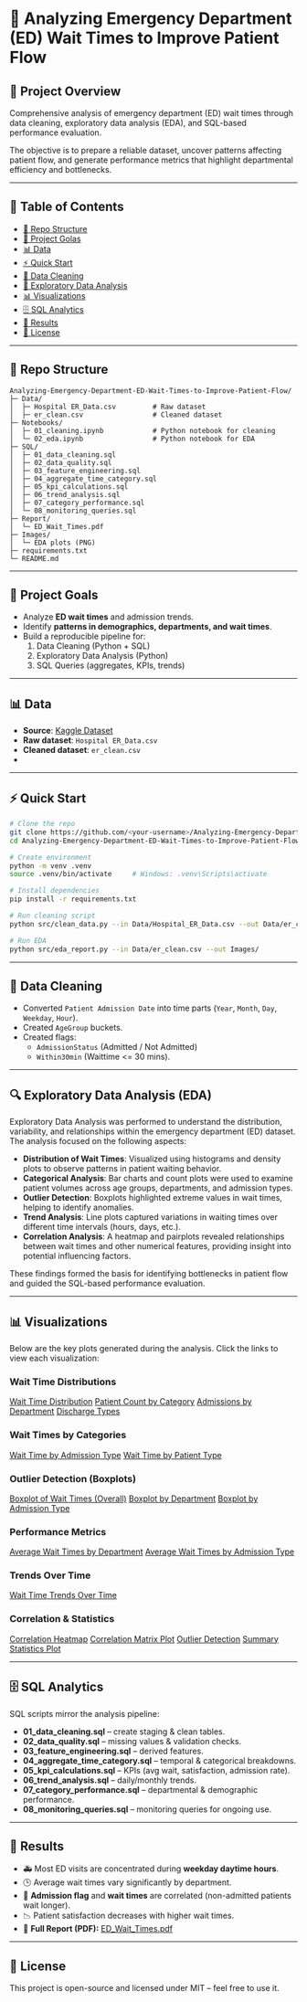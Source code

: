 # 🏥 Analyzing Emergency Department (ED) Wait Times to Improve Patient Flow

## 📝 Project Overview
Comprehensive analysis of emergency department (ED) wait times through data cleaning, exploratory data analysis (EDA), and SQL-based performance evaluation.  

The objective is to prepare a reliable dataset, uncover patterns affecting patient flow, and generate performance metrics that highlight departmental efficiency and bottlenecks. 

---

## 📑 Table of Contents
- [📂 Repo Structure](#-repo-structure)
- [🎯 Project Golas](#-project-Goals)
- [📊 Data](#-data)
- [⚡ Quick Start](#-quick-start)
- [🧹 Data Cleaning](#-data-cleaning)
- [🔎 Exploratory Data Analysis](#-exploratory-data-analysis)
- [📊 Visualizations](#-Visualizations)
- [🗄️ SQL Analytics](#️-sql-analytics)
- [📌 Results](#-results)
- [📜 License](#-license)

---

## 📂 Repo Structure
```
Analyzing-Emergency-Department-ED-Wait-Times-to-Improve-Patient-Flow/
├─ Data/
│  ├─ Hospital ER_Data.csv         # Raw dataset
│  ├─ er_clean.csv                 # Cleaned dataset
├─ Notebooks/
│  ├─ 01_cleaning.ipynb            # Python notebook for cleaning
│  └─ 02_eda.ipynb                 # Python notebook for EDA
├─ SQL/
│  ├─ 01_data_cleaning.sql
│  ├─ 02_data_quality.sql
│  ├─ 03_feature_engineering.sql
│  ├─ 04_aggregate_time_category.sql
│  ├─ 05_kpi_calculations.sql
│  ├─ 06_trend_analysis.sql
│  ├─ 07_category_performance.sql
│  └─ 08_monitoring_queries.sql
├─ Report/
│  └─ ED_Wait_Times.pdf
├─ Images/
│  └─ EDA plots (PNG)
├─ requirements.txt
└─ README.md
```
---

## 🎯 Project Goals
- Analyze **ED wait times** and admission trends.  
- Identify **patterns in demographics, departments, and wait times**.  
- Build a reproducible pipeline for:  
  1. Data Cleaning (Python + SQL)  
  2. Exploratory Data Analysis (Python)  
  3. SQL Queries (aggregates, KPIs, trends)  

---

## 📊 Data
- **Source**: [Kaggle Dataset](https://www.kaggle.com/)  
- **Raw dataset**: `Hospital ER_Data.csv`  
- **Cleaned dataset**: `er_clean.csv`
- 
---

## ⚡ Quick Start
```bash
# Clone the repo
git clone https://github.com/<your-username>/Analyzing-Emergency-Department-ED-Wait-Times-to-Improve-Patient-Flow.git
cd Analyzing-Emergency-Department-ED-Wait-Times-to-Improve-Patient-Flow

# Create environment
python -m venv .venv
source .venv/bin/activate     # Windows: .venv\Scripts\activate

# Install dependencies
pip install -r requirements.txt

# Run cleaning script
python src/clean_data.py --in Data/Hospital_ER_Data.csv --out Data/er_clean.csv

# Run EDA
python src/eda_report.py --in Data/er_clean.csv --out Images/
```

---

## 🧹 Data Cleaning
- Converted `Patient Admission Date` into time parts (`Year`, `Month`, `Day`, `Weekday`, `Hour`).  
- Created `AgeGroup` buckets.  
- Created flags:  
  - `AdmissionStatus` (Admitted / Not Admitted)  
  - `Within30min` (Waittime <= 30 mins).  

---

## 🔍 Exploratory Data Analysis (EDA)
Exploratory Data Analysis was performed to understand the distribution, variability, and relationships within the emergency department (ED) dataset.  
The analysis focused on the following aspects:

- **Distribution of Wait Times**: Visualized using histograms and density plots to observe patterns in patient waiting behavior.  
- **Categorical Analysis**: Bar charts and count plots were used to examine patient volumes across age groups, departments, and admission types.  
- **Outlier Detection**: Boxplots highlighted extreme values in wait times, helping to identify anomalies.  
- **Trend Analysis**: Line plots captured variations in waiting times over different time intervals (hours, days, etc.).  
- **Correlation Analysis**: A heatmap and pairplots revealed relationships between wait times and other numerical features, providing insight into potential influencing factors.  

These findings formed the basis for identifying bottlenecks in patient flow and guided the SQL-based performance evaluation.

---

## 📊 Visualizations
Below are the key plots generated during the analysis. Click the links to view each visualization:

### Wait Time Distributions
[Wait Time Distribution](https://raw.githubusercontent.com/Sohitha-01/Analyzing-Emergency-Department-ED-Wait-Times-to-Improve-Patient-Flow/5b47c441ea89e8e9226cb120fc3df2caea41c10a/Images/Screenshot%202025-08-30%20235559.png)          [Patient Count by Category](https://raw.githubusercontent.com/Sohitha-01/Analyzing-Emergency-Department-ED-Wait-Times-to-Improve-Patient-Flow/5b47c441ea89e8e9226cb120fc3df2caea41c10a/Images/Screenshot%202025-08-30%20235614.png)         [Admissions by Department](https://raw.githubusercontent.com/Sohitha-01/Analyzing-Emergency-Department-ED-Wait-Times-to-Improve-Patient-Flow/5b47c441ea89e8e9226cb120fc3df2caea41c10a/Images/Screenshot%202025-08-30%20235640.png)         [Discharge Types](https://raw.githubusercontent.com/Sohitha-01/Analyzing-Emergency-Department-ED-Wait-Times-to-Improve-Patient-Flow/5b47c441ea89e8e9226cb120fc3df2caea41c10a/Images/Screenshot%202025-08-30%20235659.png)  

### Wait Times by Categories
[Wait Time by Admission Type](https://raw.githubusercontent.com/Sohitha-01/Analyzing-Emergency-Department-ED-Wait-Times-to-Improve-Patient-Flow/5b47c441ea89e8e9226cb120fc3df2caea41c10a/Images/Screenshot%202025-08-30%20235711.png)          [Wait Time by Patient Type](https://raw.githubusercontent.com/Sohitha-01/Analyzing-Emergency-Department-ED-Wait-Times-to-Improve-Patient-Flow/5b47c441ea89e8e9226cb120fc3df2caea41c10a/Images/Screenshot%202025-08-30%20235722.png)  

### Outlier Detection (Boxplots)
[Boxplot of Wait Times (Overall)](https://raw.githubusercontent.com/Sohitha-01/Analyzing-Emergency-Department-ED-Wait-Times-to-Improve-Patient-Flow/5b47c441ea89e8e9226cb120fc3df2caea41c10a/Images/Screenshot%202025-08-30%20235733.png)          [Boxplot by Department](https://raw.githubusercontent.com/Sohitha-01/Analyzing-Emergency-Department-ED-Wait-Times-to-Improve-Patient-Flow/5b47c441ea89e8e9226cb120fc3df2caea41c10a/Images/Screenshot%202025-08-30%20235753.png)          [Boxplot by Admission Type](https://raw.githubusercontent.com/Sohitha-01/Analyzing-Emergency-Department-ED-Wait-Times-to-Improve-Patient-Flow/5b47c441ea89e8e9226cb120fc3df2caea41c10a/Images/Screenshot%202025-08-30%20235805.png)  

### Performance Metrics
[Average Wait Times by Department](https://raw.githubusercontent.com/Sohitha-01/Analyzing-Emergency-Department-ED-Wait-Times-to-Improve-Patient-Flow/5b47c441ea89e8e9226cb120fc3df2caea41c10a/Images/Screenshot%202025-08-30%20235840.png)         [Average Wait Times by Admission Type](https://raw.githubusercontent.com/Sohitha-01/Analyzing-Emergency-Department-ED-Wait-Times-to-Improve-Patient-Flow/5b47c441ea89e8e9226cb120fc3df2caea41c10a/Images/Screenshot%202025-08-30%20235855.png)  

### Trends Over Time
[Wait Time Trends Over Time](https://raw.githubusercontent.com/Sohitha-01/Analyzing-Emergency-Department-ED-Wait-Times-to-Improve-Patient-Flow/5b47c441ea89e8e9226cb120fc3df2caea41c10a/Images/Screenshot%202025-08-30%20235910.png)  

### Correlation & Statistics
[Correlation Heatmap](https://raw.githubusercontent.com/Sohitha-01/Analyzing-Emergency-Department-ED-Wait-Times-to-Improve-Patient-Flow/5b47c441ea89e8e9226cb120fc3df2caea41c10a/Images/Screenshot%202025-08-30%20235927.png)          [Correlation Matrix Plot](https://raw.githubusercontent.com/Sohitha-01/Analyzing-Emergency-Department-ED-Wait-Times-to-Improve-Patient-Flow/5b47c441ea89e8e9226cb120fc3df2caea41c10a/Images/Screenshot%202025-08-30%20235953.png)         [Outlier Detection](https://raw.githubusercontent.com/Sohitha-01/Analyzing-Emergency-Department-ED-Wait-Times-to-Improve-Patient-Flow/5b47c441ea89e8e9226cb120fc3df2caea41c10a/Images/Screenshot%202025-08-31%20000008.png)         [Summary Statistics Plot](https://raw.githubusercontent.com/Sohitha-01/Analyzing-Emergency-Department-ED-Wait-Times-to-Improve-Patient-Flow/5b47c441ea89e8e9226cb120fc3df2caea41c10a/Images/Screenshot%202025-08-31%20000022.png)  

---

## 🗄️ SQL Analytics
SQL scripts mirror the analysis pipeline:  
- **01_data_cleaning.sql** – create staging & clean tables.  
- **02_data_quality.sql** – missing values & validation checks.  
- **03_feature_engineering.sql** – derived features.  
- **04_aggregate_time_category.sql** – temporal & categorical breakdowns.  
- **05_kpi_calculations.sql** – KPIs (avg wait, satisfaction, admission rate).  
- **06_trend_analysis.sql** – daily/monthly trends.  
- **07_category_performance.sql** – departmental & demographic performance.  
- **08_monitoring_queries.sql** – monitoring queries for ongoing use.  

---

## 📌 Results
- 🚑 Most ED visits are concentrated during **weekday daytime hours**.  
- 🕒 Average wait times vary significantly by department.  
- 🏥 **Admission flag** and **wait times** are correlated (non-admitted patients wait longer).  
- 📉 Patient satisfaction decreases with higher wait times.
- 📄 **Full Report (PDF):** [ED_Wait_Times.pdf](https://github.com/Sohitha-01/Analyzing-Emergency-Department-ED-Wait-Times-to-Improve-Patient-Flow/blob/2896d5135fd728899393598ae638504c5975dcde/Report/ED_Wait_Times.pdf) 

---

## 📜 License
This project is open-source and licensed under MIT – feel free to use it.
